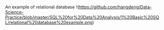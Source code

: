 An example of relational database
!<example1>(https://github.com/hangdeng/Data-Science-Practice/blob/master/SQL%20for%20Data%20Analysis/1%20Basic%20SQL/relational%20database%20example.png)
